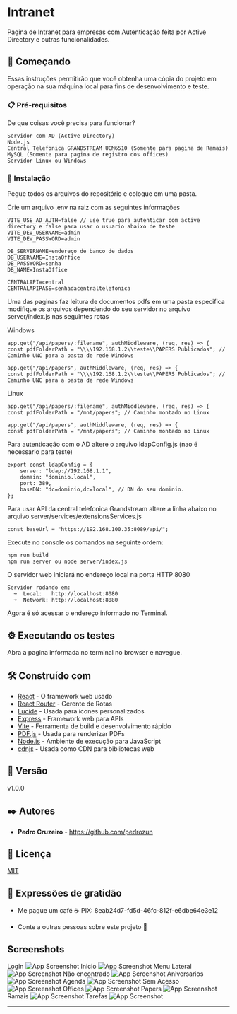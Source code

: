 # Intranet

Pagina de Intranet para empresas com Autenticação feita por Active Directory e outras funcionalidades.

## 🚀 Começando

Essas instruções permitirão que você obtenha uma cópia do projeto em operação na sua máquina local para fins de desenvolvimento e teste.

### 📋 Pré-requisitos

De que coisas você precisa para funcionar?

```
Servidor com AD (Active Directory)
Node.js
Central Telefonica GRANDSTREAM UCM6510 (Somente para pagina de Ramais)
MySQL (Somente para pagina de registro dos offices)
Servidor Linux ou Windows

```

### 🔧 Instalação

Pegue todos os arquivos do repositório e coloque em uma pasta.

Crie um arquivo .env na raiz com as seguintes informações

```
VITE_USE_AD_AUTH=false // use true para autenticar com active directory e false para usar o usuario abaixo de teste
VITE_DEV_USERNAME=admin
VITE_DEV_PASSWORD=admin

DB_SERVERNAME=endereço de banco de dados
DB_USERNAME=InstaOffice
DB_PASSWORD=senha
DB_NAME=InstaOffice

CENTRALAPI=central
CENTRALAPIPASS=senhadacentraltelefonica
```

Uma das paginas faz leitura de documentos pdfs em uma pasta especifica modifique os arquivos dependendo do seu servidor no arquivo server/index.js nas seguintes rotas

Windows

```
app.get("/api/papers/:filename", authMiddleware, (req, res) => {
const pdfFolderPath = "\\\\192.168.1.2\\teste\\PAPERS Publicados"; // Caminho UNC para a pasta de rede Windows
```

```
app.get("/api/papers", authMiddleware, (req, res) => {
const pdfFolderPath = "\\\\192.168.1.2\\teste\\PAPERS Publicados"; // Caminho UNC para a pasta de rede Windows
```

Linux

```
app.get("/api/papers/:filename", authMiddleware, (req, res) => {
const pdfFolderPath = "/mnt/papers"; // Caminho montado no Linux
```

```
app.get("/api/papers", authMiddleware, (req, res) => {
const pdfFolderPath = "/mnt/papers"; // Caminho montado no Linux
```

Para autenticação com o AD altere o arquivo ldapConfig.js (nao é necessario para teste)

```
export const ldapConfig = {
	server: "ldap://192.168.1.1",
	domain: "dominio.local",
	port: 389,
	baseDN: "dc=dominio,dc=local", // DN do seu dominio.
};
```

Para usar API da central telefonica Grandstream altere a linha abaixo no arquivo server/services/extensionsServices.js

```
const baseUrl = "https://192.168.100.35:8089/api/";
```

Execute no console os comandos na seguinte ordem:

```
npm run build
npm run server ou node server/index.js
```

O servidor web iniciará no endereço local na porta HTTP 8080

```
Servidor rodando em:
  ➜  Local:   http://localhost:8080
  ➜  Network: http://localhost:8080
```

Agora é só acessar o endereço informado no Terminal.

## ⚙️ Executando os testes

Abra a pagina informada no terminal no browser e navegue.

## 🛠️ Construído com

- [React](https://reactjs.org/) - O framework web usado
- [React Router](https://reactrouter.com/) - Gerente de Rotas
- [Lucide](https://lucide.dev/) - Usada para ícones personalizados
- [Express](https://expressjs.com/) - Framework web para APIs
- [Vite](https://vitejs.dev/) - Ferramenta de build e desenvolvimento rápido
- [PDF.js](https://mozilla.github.io/pdf.js/) - Usada para renderizar PDFs
- [Node.js](https://nodejs.org/) - Ambiente de execução para JavaScript
- [cdnjs](https://cdnjs.com/) - Usada como CDN para bibliotecas web

## 📌 Versão

v1.0.0

## ✒️ Autores

- **Pedro Cruzeiro** - https://github.com/pedrozun

## 📄 Licença

[MIT](https://choosealicense.com/licenses/mit/)

## 🎁 Expressões de gratidão

- Me pague um café ☕ PIX: 8eab24d7-fd5d-46fc-812f-e6dbe64e3e12

- Conte a outras pessoas sobre este projeto 📢

## Screenshots

Login
![App Screenshot](https://i.imgur.com/XyaM3Bb.png)
Inicio
![App Screenshot](https://i.imgur.com/mPdKzUM.png)
Menu Lateral
![App Screenshot](https://i.imgur.com/gz7Cv2Z.png)
Não encontrado
![App Screenshot](https://i.imgur.com/9JwAYc6.png)
Aniversarios
![App Screenshot](https://i.imgur.com/RDXCjlJ.png)
Agenda
![App Screenshot](https://i.imgur.com/TblSgPB.png)
Sem Acesso
![App Screenshot](https://i.imgur.com/IGvMWCd.png)
Offices
![App Screenshot](https://i.imgur.com/0VKaCvx.png)
Papers
![App Screenshot](https://i.imgur.com/MYPJsLf.png)
Ramais
![App Screenshot](https://i.imgur.com/9VoSJxi.png)
Tarefas
![App Screenshot](https://i.imgur.com/z8F7m28.png)

---
